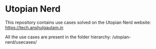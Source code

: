 # Utopian Nerd
This repository contains use cases solved on the Utopian Nerd website: https://tech.anshulgautam.in

All the use cases are present in the folder hierarchy:
/utopian-nerd/usecases/


